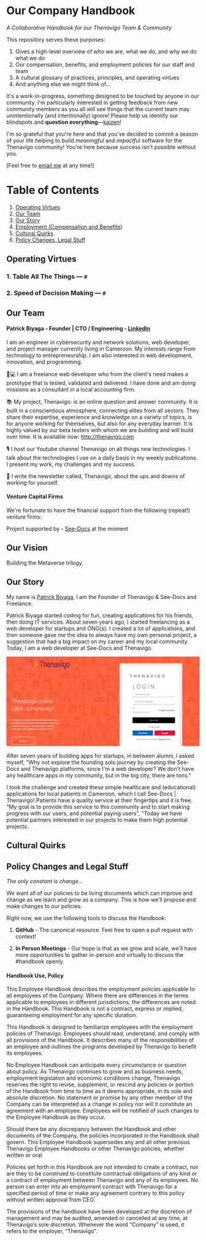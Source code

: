 # Our Company Handbook
*A Collaborative Handbook for our Thenavigo Team & Community*

This repository serves these purposes:

1. Gives a high-level overview of who we are, what we do, and why we do what we do
2. Our compensation, benefits, and employment policies for our staff and team
3. A cultural glossary of practices, principles, and operating virtues
4. And anything else we might think of...

It's a work-in-progress, something designed to be touched by anyone in our community. I'm particularly interested in getting feedback from new community members as you all will see things that the current team may unintentionally (and intentionally) ignore! Please help us identify our blindspots and **question everything**—[kaizen](https://en.wikipedia.org/wiki/Kaizen)!

I'm so grateful that you're here and that you've decided to commit a season of your life helping to build _meaningful_ and _impactful_ software for the Thenavigo community! You're here because success isn't possible without you.

[Feel free to [email me](mailto:biyagapatrick@gmail.com) at any time!]




# Table of Contents

1. [Operating Virtues](https://github.com/patbi/handbook#operating-virtues)
2. [Our Team](https://github.com/patbi/handbook#our-team)
3. [Our Story](https://github.com/patbi/handbook#our-story)
4. [Employment (Compensation and Benefits)](https://github.com/patbi/handbook/blob/master/1-employment.md)
5. [Cultural Quirks](https://github.com/patbi/handbook#cultural-quirks)
6. [Policy Changes, Legal Stuff](https://github.com/patbi/handbook#policy-changes-and-legal-stuff)




## Operating Virtues





### 1. Table All The Things — `#`




### 2. Speed of Decision Making — `#`


## Our Team

#### Patrick Biyaga - Founder | CTO / Engineering - [LinkedIn](https://www.linkedin.com/in/patrickbiyaga/)

I am an engineer in cybersecurity and network solutions, web developer, and project manager currently living in Cameroon. My interests range from technology to entrepreneurship. I am also interested in web development, innovation, and programming.


💬💻 I am a freelance web developer who from the client's need makes a prototype that is tested, validated and delivered. I have done and am doing missions as a consultant in a local accounting firm.

📚 My project, Thenavigo: is an online question and answer community. It is built in a conscientious atmosphere, connecting elites from all sectors. They share their expertise, experience and knowledge on a variety of topics, is for anyone working for themselves, but also for any everyday learner. It is highly valued by our beta testers with whom we are building and will build over time. It is available now: http://thenavigo.com

🎙 I host our Youtube channel Thenavigo on all things new technologies. I talk about the technologies I use on a daily basis in my weekly publications. I present my work, my challenges and my success.

💌 I write the newsletter called, Thenavigo, about the ups and downs of working for yourself.



#### Venture Capital Firms

We're fortunate to have the financial support from the following (repeat!) venture firms:

Project supported by - [See-Docs](http://see-docs.com/) at the moment

<!-- 1. ZZZZZZZZZZZZ — [X](#) -->

<!-- We also have a top-flight group of Angel Investors who act as both advisors and personal friends. -->


## Our Vision

Building the Metaverse trilogy.




## Our Story

My name is [Patrick Biyaga](https://about.me/biyaga), I am the Founder of Thenavigo & See-Docs and Freelance.

Patrick Biyaga started coding for fun, creating applications for his friends, then doing IT services. About seven years ago, I started freelancing as a web developer for startups and ONG(s). I created a lot of applications, and then someone gave me the idea to always have my own personal project, a suggestion that had a big impact on my career and my local community. Today, I am a web developer at See-Docs and Thenavigo.


![Preview](https://github.com/patbi/Thenavigo_Handbook/blob/master/Login.PNG)



After seven years of building apps for startups, in between alumni, I asked myself, "Why not explore the founding solo journey by creating the See-Docs and Thenavigo platforms, since I'm a web developer? We don't have any healthcare apps in my community, but in the big city, there are tons."

I took the challenge and created these simple healthcare and (educational) applications for local patients in Cameroon, which I call See-Docs | Thenavigo! Patients have a quality service at their fingertips and it is free. "My goal is to provide this service to this community and to start making progress with our users, and potential paying users", "Today we have potential partners interested in our projects to make them high potential projects.






## Cultural Quirks




## Policy Changes and Legal Stuff
*The only constant is change...*

We want all of our policies to be living documents which can improve and change as we learn and grow as a company. This is how we'll propose and make changes to our policies.

Right now, we use the following tools to discuss the Handbook:

1. **GitHub** - The canonical resource. Feel free to open a pull request with context!

2. **In Person Meetings** - Our hope is that as we grow and scale, we'll have more opportunities to gather in-person and virtually to discuss the #handbook openly.




#### Handbook Use, Policy
This Employee Handbook describes the employment policies applicable to all employees of the Company. Where there are differences in the terms applicable to employees in different jurisdictions, the differences are noted in the Handbook. This Handbook is not a contract, express or implied, guaranteeing employment for any specific duration.

This Handbook is designed to familiarize employees with the employment policies of Thenavigo. Employees should read, understand, and comply with all provisions of the Handbook. It describes many of the responsibilities of an employee and outlines the programs developed by Thenavigo to benefit its employees.

No Employee Handbook can anticipate every circumstance or question about policy. As Thenavigo continues to grow and as business needs, employment legislation and economic conditions change, Thenavigo reserves the right to revise, supplement, or rescind any policies or portion of the Handbook from time to time as it deems appropriate, in its sole and absolute discretion. No statement or promise by any other member of the Company can be interpreted as a change in policy nor will it constitute an agreement with an employee. Employees will be notified of such changes to the Employee Handbook as they occur.

Should there be any discrepancy between the Handbook and other documents of the Company, the policies incorporated in the Handbook shall govern. This Employee Handbook supersedes any and all other previous Thenavigo Employee Handbooks or other Thenavigo policies, whether written or oral.

Policies set forth in this Handbook are not intended to create a contract, nor are they to be construed to constitute contractual obligations of any kind or a contract of employment between Thenavigo and any of its employees. No person can enter into an employment contract with Thenavigo for a specified period of time or make any agreement contrary to this policy without written approval from CEO.

The provisions of the handbook have been developed at the discretion of management and may be audited, amended or cancelled at any time, at Thenavigo’s sole discretion. Whenever the word “Company” is used, it refers to the employer, “Thenavigo”.







